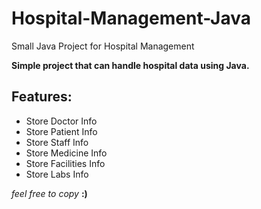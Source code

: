 # Hospital-Management-Java
Small Java Project for Hospital Management

**Simple project that can handle hospital data using Java.**
## Features:
- Store Doctor Info
- Store Patient Info
- Store Staff Info
- Store Medicine Info
- Store Facilities Info
- Store Labs Info

*feel free to copy* **:)**
